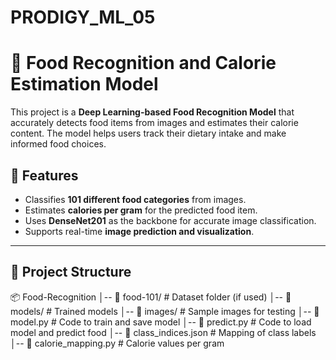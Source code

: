 # PRODIGY_ML_05
# 🍔 Food Recognition and Calorie Estimation Model

This project is a **Deep Learning-based Food Recognition Model** that accurately detects food items from images and estimates their calorie content. The model helps users track their dietary intake and make informed food choices.

## 🚀 Features
- Classifies **101 different food categories** from images.
- Estimates **calories per gram** for the predicted food item.
- Uses **DenseNet201** as the backbone for accurate image classification.
- Supports real-time **image prediction and visualization**.

---

## 📂 Project Structure
📦 Food-Recognition │-- 📁 food-101/ # Dataset folder (if used) │-- 📁 models/ # Trained models │-- 📁 images/ # Sample images for testing │-- 📜 model.py # Code to train and save model │-- 📜 predict.py # Code to load model and predict food │-- 📜 class_indices.json # Mapping of class labels │-- 📜 calorie_mapping.py # Calorie values per gram 
